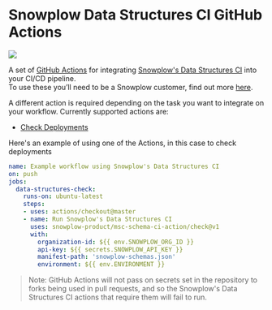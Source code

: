 # Snowplow Data Structures CI GitHub Actions

[![](https://img.shields.io/github/downloads/snowplow-product/msc-schema-ci-tool/total)](https://github.com/snowplow-product/msc-schema-ci-tool/releases/download/1.0.0/data_structures_ci_1.0.0.zip)

A set of [GitHub Actions](https://github.com/features/actions) for integrating [Snowplow's Data Structures CI](https://github.com/snowplow-product/msc-schema-ci-tool) 
into your CI/CD pipeline.  
To use these you’ll need to be a Snowplow customer, find out more [here](https://snowplowanalytics.com/get-started/).

A different action is required depending on the task you want to integrate on your workflow. Currently supported actions are:

* [Check Deployments](check)

Here's an example of using one of the Actions, in this case to check deployments

```yaml
name: Example workflow using Snowplow's Data Structures CI
on: push
jobs:
  data-structures-check:
    runs-on: ubuntu-latest
    steps:
    - uses: actions/checkout@master
    - name: Run Snowplow's Data Structures CI
      uses: snowplow-product/msc-schema-ci-action/check@v1
      with:
        organization-id: ${{ env.SNOWPLOW_ORG_ID }}
        api-key: ${{ secrets.SNOWPLOW_API_KEY }}
        manifest-path: 'snowplow-schemas.json'            
        environment: ${{ env.ENVIRONMENT }}
```

> Note: GitHub Actions will not pass on secrets set in the repository to forks being used in pull requests, and so the Snowplow's Data Structures CI actions that require them will fail to run.
